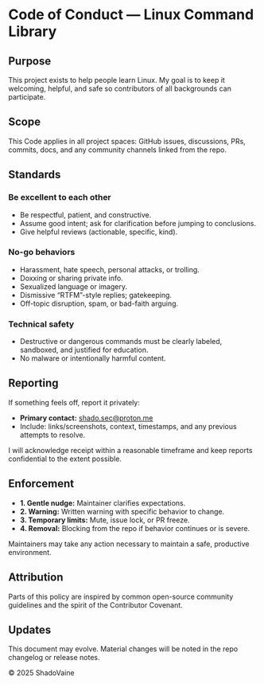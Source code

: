 # Code of Conduct — Linux Command Library

## Purpose
This project exists to help people learn Linux. My goal is to keep it welcoming, helpful, and safe so contributors of all backgrounds can participate.

## Scope
This Code applies in all project spaces: GitHub issues, discussions, PRs, commits, docs, and any community channels linked from the repo.

## Standards

### Be excellent to each other
- Be respectful, patient, and constructive.
- Assume good intent; ask for clarification before jumping to conclusions.
- Give helpful reviews (actionable, specific, kind).

### No-go behaviors
- Harassment, hate speech, personal attacks, or trolling.
- Doxxing or sharing private info.
- Sexualized language or imagery.
- Dismissive “RTFM”-style replies; gatekeeping.
- Off-topic disruption, spam, or bad-faith arguing.

### Technical safety
- Destructive or dangerous commands must be clearly labeled, sandboxed, and justified for education.
- No malware or intentionally harmful content.

## Reporting
If something feels off, report it privately:

- **Primary contact:** shado.sec@proton.me  
- Include: links/screenshots, context, timestamps, and any previous attempts to resolve.

I will acknowledge receipt within a reasonable timeframe and keep reports confidential to the extent possible.

## Enforcement
- **1. Gentle nudge:** Maintainer clarifies expectations.
- **2. Warning:** Written warning with specific behavior to change.
- **3. Temporary limits:** Mute, issue lock, or PR freeze.
- **4. Removal:** Blocking from the repo if behavior continues or is severe.

Maintainers may take any action necessary to maintain a safe, productive environment.

## Attribution
Parts of this policy are inspired by common open-source community guidelines and the spirit of the Contributor Covenant.

## Updates
This document may evolve. Material changes will be noted in the repo changelog or release notes.

&copy; 2025 ShadoVaine

